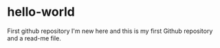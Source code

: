 # hello-world
First github repository
I'm new here and this is my first Github repository and a read-me file.
